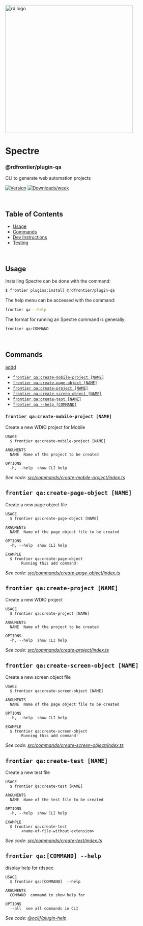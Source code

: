 <div align="left">
  <br/>
  <a href="https://www.realdecoy.com/jamaica/" title="REALDECOY">
    <img width=400px src="https://www.realdecoy.com/wp-content/uploads/2019/02/Realdecoy-logo-transparent.png" alt="rd logo">
  </a>
  <br/>
</div>


# Spectre

### @rdfrontier/plugin-qa
CLI to generate web automation projects

[![Version](https://img.shields.io/npm/v/rdspec.svg)](https://www.npmjs.com/package/@rdfrontier/plugin-qa)
[![Downloads/week](https://img.shields.io/npm/dw/rdspec.svg)](https://www.npmjs.com/package/@rdfrontier/plugin-qa)

&nbsp; &nbsp; &nbsp;

<!-- custom-toc -->

## Table of Contents

- [Usage](#usage)
- [Commands ](#options)
- [Dev Instructions](#Development)
- [Testing](#Testing)
<!-- custom-tocstop -->

&nbsp; &nbsp; &nbsp;

## Usage
 
<!-- custom-usage -->
Installing Spectre can be done with the command:
```bash
$ frontier plugins:install @rdfrontier/plugin-qa
```

The help menu can be accessed with the command:

```bash
frontier qa --help
```

The format for running an Spectre command is generally: 

```bash
frontier qa:COMMAND
```
<!-- custom-usagestop -->

&nbsp; &nbsp; &nbsp;


## Commands

[addd](#frontier-qacreate-screen-object-name)
<!-- custom-commands --> 

- [`frontier qa:create-mobile-project [NAME]`](#frontier-qa-create-mobile-project-name)
- [`frontier qa:create-page-object [NAME]`](#frontier-qa-create-page-object-name)
- [`frontier qa:create-project [NAME]`](#frontier-q-create-project-name)
- [`frontier qa:create-screen-object [NAME]`](#frontier-qacreate-screen-object-name)
- [`frontier qa:create-test [NAME]`](#frontier-qa-create-test-name)
- [`frontier qa --help [COMMAND]`](#frontier-qa-help-command)


### `frontier qa:create-mobile-project [NAME]`

Create a new WDIO project for Mobile

```
USAGE
  $ frontier qa:create-mobile-project [NAME]

ARGUMENTS
  NAME  Name of the project to be created

OPTIONS
  -h, --help  show CLI help
```

_See code:
[src/commands/create-mobile-project/index.ts](https://github.com/realdecoy/frontier/blob/main/packages/frontier-plugins/plugin-qa/src/commands/qa/create-mobile-project/index.ts)_

## `frontier qa:create-page-object [NAME]`

Create a new page object file

```
USAGE
  $ frontier qa:create-page-object [NAME]

ARGUMENTS
  NAME  Name of the page object file to be created

OPTIONS
  -h, --help  show CLI help

EXAMPLE
  $ frontier qa:create-page-object
       Running this add command!
```

_See code:
[src/commands/create-page-object/index.ts](https://github.com/realdecoy/frontier/blob/main/packages/frontier-plugins/plugin-qa/src/commands/qa/create-page-object/index.ts)_

## `frontier qa:create-project [NAME]`

Create a new WDIO project

```
USAGE
  $ frontier qa:create-project [NAME]

ARGUMENTS
  NAME  Name of the project to be created

OPTIONS
  -h, --help  show CLI help
```

_See code:
[src/commands/create-project/index.ts](https://github.com/realdecoy/frontier/blob/main/packages/frontier-plugins/plugin-qa/src/commands/qa/create-project/index.ts)_

## `frontier qa:create-screen-object [NAME]`

Create a new screen object file

```
USAGE
  $ frontier qa:create-screen-object [NAME]

ARGUMENTS
  NAME  Name of the page object file to be created

OPTIONS
  -h, --help  show CLI help

EXAMPLE
  $ frontier qa:create-screen-object
       Running this add command!
```

_See code:
[src/commands/create-screen-object/index.ts](https://github.com/realdecoy/frontier/blob/main/packages/frontier-plugins/plugin-qa/src/commands/qa/create-screen-object/index.ts)_

## `frontier qa:create-test [NAME]`

Create a new test file

```
USAGE
  $ frontier qa:create-test [NAME]

ARGUMENTS
  NAME  Name of the test file to be created

OPTIONS
  -h, --help  show CLI help

EXAMPLE
  $ frontier qa:create-test
       <name-of-file-without-extension>
```

_See code:
[src/commands/create-test/index.ts](https://github.com/realdecoy/frontier/blob/main/packages/frontier-plugins/plugin-qa/src/commands/qa/create-test/index.ts)_

## `frontier qa:[COMMAND] --help `

display help for rdspec

```
USAGE
  $ frontier qa:[COMMAND]  --help 

ARGUMENTS
  COMMAND  command to show help for

OPTIONS
  --all  see all commands in CLI
```

_See code:
[@oclif/plugin-help](https://github.com/oclif/plugin-help/blob/v3.2.2/src/commands/help.ts)_

<!-- commandsstop -->
